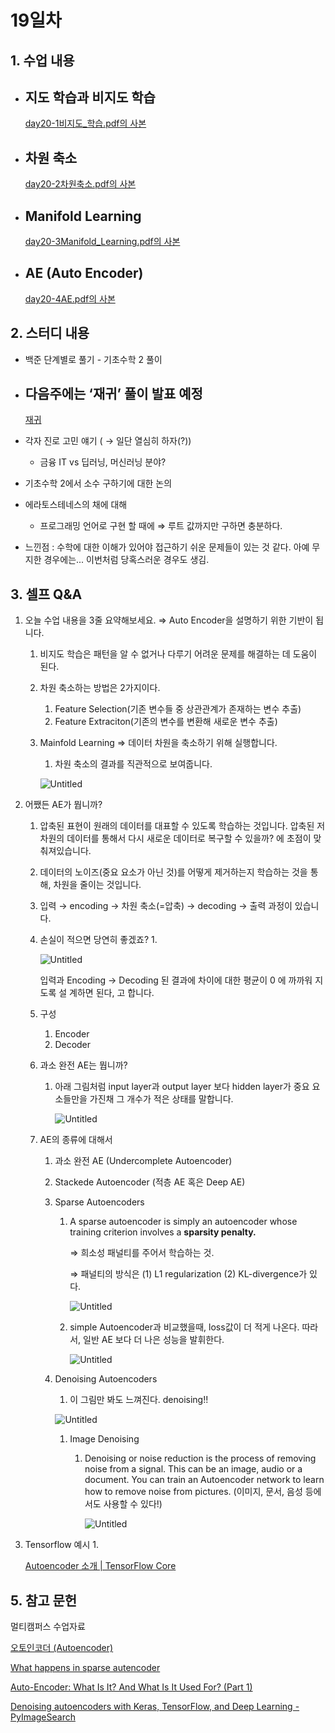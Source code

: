 # 19일차

## 1. 수업 내용

- 지도 학습과 비지도 학습
    - 
    
    [day20-1비지도_학습.pdf의 사본](https://drive.google.com/file/d/1xvWBYJhY_jRaaJCH8K5zC8JAQSfHAoO9/view?usp=drivesdk)
    
- 차원 축소
    - 
    
    [day20-2차원축소.pdf의 사본](https://drive.google.com/file/d/1_T2XQXXWhG5ITGWMjRKFEOjXJ4MSieAC/view?usp=drivesdk)
    
- Manifold Learning
    - 
    
    [day20-3Manifold_Learning.pdf의 사본](https://drive.google.com/file/d/1QQ80fQ6VbOkws92f0m6Zynvn9wyLq2xJ/view?usp=drivesdk)
    
- AE (Auto Encoder)
    - 
    
    [day20-4AE.pdf의 사본](https://drive.google.com/file/d/1EG6gnJ615wXDBUn5nm9vTpU_c6bemGMO/view?usp=drivesdk)
    

## 2. 스터디 내용

- 백준 단계별로 풀기 - 기초수학 2 풀이
- 다음주에는 ‘재귀’ 풀이 발표 예정
    - 
    
    [재귀](https://www.acmicpc.net/step/19)
    
- 각자 진로 고민 얘기 ( → 일단 열심히 하자(?))
    - 금융 IT  vs 딥러닝, 머신러닝 분야?
- 기초수학 2에서 소수 구하기에 대한 논의
- 에라토스테네스의 채에 대해
    - 프로그래밍 언어로 구현 할 때에 ⇒ 루트 값까지만 구하면 충분하다.

[](https://ko.wikipedia.org/wiki/%EC%97%90%EB%9D%BC%ED%86%A0%EC%8A%A4%ED%85%8C%EB%84%A4%EC%8A%A4%EC%9D%98_%EC%B2%B4)

- 느낀점 : 수학에 대한 이해가 있어야 접근하기 쉬운 문제들이 있는 것 같다. 아예 무지한 경우에는... 이번처럼 당혹스러운 경우도 생김.

## 3. 셀프 Q&A

1. 오늘 수업 내용을 3줄 요약해보세요. ⇒ Auto Encoder을 설명하기 위한 기반이 됩니다.
    1. 비지도 학습은 패턴을 알 수 없거나 다루기 어려운 문제를 해결하는 데 도움이 된다.
    2. 차원 축소하는 방법은 2가지이다. 
        1. Feature Selection(기존 변수들 중 상관관계가 존재하는 변수 추출)
        2. Feature Extraciton(기존의 변수를 변환해 새로운 변수 추출)
    3. Mainfold Learning ⇒ 데이터 차원을 축소하기 위해 실행합니다.
        1. 차원 축소의 결과를 직관적으로 보여줍니다.
        
        ![Untitled](19%E1%84%8B%E1%85%B5%E1%86%AF%E1%84%8E%E1%85%A1%206fa97/Untitled.png)
        
    
2. 어쨌든 AE가 뭡니까?
    1. 압축된 표현이 원래의 데이터를 대표할 수 있도록 학습하는 것입니다. 압축된 저차원의 데이터를 통해서 다시 새로운 데이터로 복구할 수 있을까? 에 초점이 맞춰져있습니다.
    2. 데이터의 노이즈(중요 요소가 아닌 것)를 어떻게 제거하는지 학습하는 것을 통해, 차원을 줄이는 것입니다.
    3. 입력 → encoding → 차원 축소(=압축) → decoding → 출력 과정이 있습니다.
    4. 손실이 적으면 당연히 좋겠죠?
        1. 
        
        ![Untitled](19%E1%84%8B%E1%85%B5%E1%86%AF%E1%84%8E%E1%85%A1%206fa97/Untitled%201.png)
        
        입력과 Encoding → Decoding 된 결과에 차이에 대한 평균이 0 에 까까워 지도록 설
        계하면 된다, 고 합니다.
        
    5. 구성
        1. Encoder
        2. Decoder 
    
    1. 과소 완전 AE는 뭡니까?
        1. 아래 그림처럼 input layer과 output layer 보다 hidden layer가 중요 요소들만을 가진채 그 개수가 적은 상태를 말합니다. 
            
            ![Untitled](19%E1%84%8B%E1%85%B5%E1%86%AF%E1%84%8E%E1%85%A1%206fa97/Untitled%202.png)
            
        
    2. AE의 종류에 대해서
        1. 과소 완전 AE (Undercomplete Autoencoder)
        2. Stackede Autoencoder (적층 AE 혹은 Deep AE)
        3. Sparse Autoencoders
            1. A sparse autoencoder is simply an autoencoder whose training criterion involves a **sparsity penalty.**
                
                ⇒ 희소성 패널티를 주어서 학습하는 것.
                
                ⇒ 패널티의 방식은 (1) L1 regularization (2) KL-divergence가 있다.
                
                ![Untitled](19%E1%84%8B%E1%85%B5%E1%86%AF%E1%84%8E%E1%85%A1%206fa97/Untitled%203.png)
                
            2. simple Autoencoder과 비교했을때, loss값이 더 적게 나온다. 따라서, 일반 AE 보다 더 나은 성능을 발휘한다.
                
                ![Untitled](19%E1%84%8B%E1%85%B5%E1%86%AF%E1%84%8E%E1%85%A1%206fa97/Untitled%204.png)
                
        4. Denoising Autoencoders
            1. 이 그림만 봐도 느껴진다. denoising!!
            
            ![Untitled](19%E1%84%8B%E1%85%B5%E1%86%AF%E1%84%8E%E1%85%A1%206fa97/Untitled%205.png)
            
            1. Image Denoising
                1. Denoising or noise reduction is the process of removing noise from a signal. This can be an image, audio or a document. You can train an Autoencoder network to learn how to remove noise from pictures. (이미지, 문서, 음성 등에서도 사용할 수 있다!)
                    
                    ![Untitled](19%E1%84%8B%E1%85%B5%E1%86%AF%E1%84%8E%E1%85%A1%206fa97/Untitled%206.png)
                    

1. Tensorflow 예시
    1. 
    
    [Autoencoder 소개 | TensorFlow Core](https://www.tensorflow.org/tutorials/generative/autoencoder?hl=ko)
    

## 5. 참고 문헌

멀티캠퍼스 수업자료

[오토인코더 (Autoencoder)](https://www.notion.so/Autoencoder-e0a65b4cd2454e47a75c540b425455ad) 

[What happens in sparse autencoder](https://medium.com/@syoya/what-happens-in-sparse-autencoder-b9a5a69da5c6)

[Auto-Encoder: What Is It? And What Is It Used For? (Part 1)](https://towardsdatascience.com/auto-encoder-what-is-it-and-what-is-it-used-for-part-1-3e5c6f017726)

[Denoising autoencoders with Keras, TensorFlow, and Deep Learning - PyImageSearch](https://pyimagesearch.com/2020/02/24/denoising-autoencoders-with-keras-tensorflow-and-deep-learning/)